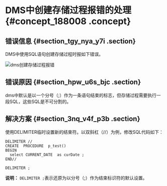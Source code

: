 # DMS中创建存储过程报错的处理 {#concept_188008 .concept}

## 错误信息 {#section_tgy_nya_y7i .section}

DMS中使用SQL语句创建存储过程时报如下错误。

![dms创建存储过程报错](http://static-aliyun-doc.oss-cn-hangzhou.aliyuncs.com/assets/img/8413/155608501145280_zh-CN.png)

## 错误原因 {#section_hpw_u6s_bjc .section}

dms中默认是以一个分号（;）作为一条语句结束的标志，但存储过程需要执行一段SQL，这些SQL是不可分割的。

## 解决方案 {#section_3nq_v4f_p3b .section}

使用DELIMITER临时设置新的结束符。以双斜杠（//）为例，修改SQL代码如下：

``` {#codeblock_twy_ux4_v7d}
DELIMITER //
CREATE  PROCEDURE  p_test()
BEGIN 
  select CURRENT_DATE  as curDate ;
END//

DELIMITER ;
```

**说明：** `DELIMITER ;`表示还原为以分号（;）作为结束标识符的默认设置。

